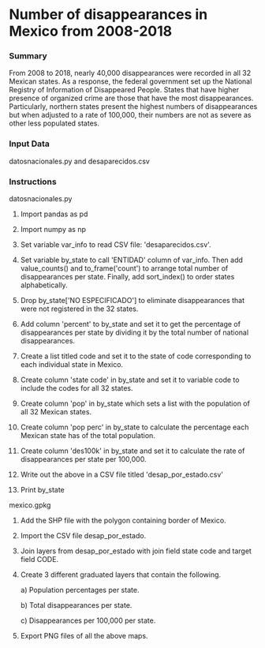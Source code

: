 # Number of disappearances in Mexico from 2008-2018

### Summary

From 2008 to 2018, nearly 40,000 disappearances were recorded in all 32 Mexican states. As a response, the federal government set up the National Registry of Information of Disappeared People. States that have higher presence of organized crime are those that have the most disappearances. Particularly, northern states present the highest numbers of disappearances but when adjusted to a rate of 100,000, their numbers are not as severe as other less populated states.

### Input Data 

datosnacionales.py and desaparecidos.csv

### Instructions

datosnacionales.py

1. Import pandas as pd

2. Import numpy as np

3. Set variable var_info to read CSV file: 'desaparecidos.csv'.

4. Set variable by_state  to call 'ENTIDAD' column of var_info. Then add value_counts() and to_frame('count') to arrange total number of disappearances per state. Finally, add sort_index() to order states alphabetically. 

5. Drop by_state['NO ESPECIFICADO'] to eliminate disappearances that were not registered in the 32 states.

6. Add column 'percent' to by_state and set it to get the percentage of disappearances per state by dividing it by the total number of national disappearances.

7. Create a list titled code and set it to the state of code corresponding to each individual state in Mexico.

8. Create column 'state code' in by_state and set it to variable code to include the codes for all 32 states.

9. Create column 'pop' in by_state which sets a list with the population of all 32 Mexican states.

10. Create column 'pop perc' in by_state to calculate the percentage each Mexican state has of the total population.

11. Create column 'des100k' in by_state and set it to calculate the rate of disappearances per state per 100,000.

12. Write out the above in a CSV file titled 'desap_por_estado.csv'

13. Print by_state

mexico.gpkg

1. Add the SHP file with the polygon containing border of Mexico.

2. Import the CSV file desap_por_estado.

3. Join layers from desap_por_estado with join field state code and target field CODE.

4. Create 3 different graduated layers that contain the following.

	a) Population percentages per state.
	
	b) Total disappearances per state.
	
	c) Disappearances per 100,000 per state.

5. Export PNG files of all the above maps.
